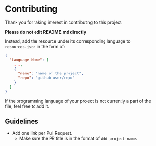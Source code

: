 # Contributing

Thank you for taking interest in contributing to this project.

**Please do not edit README.md directly**

Instead, add the resource under its corresponding language to `resources.json` in the form of:

```json
{
  "Language Name": [
    ...,
    {
      "name": "name of the project",
      "repo": "github user/repo"
    }
  ]
}
```

If the programming language of your project is not currently a part of the file, feel free to add it.

## Guidelines

* Add one link per Pull Request.
    * Make sure the PR title is in the format of `Add project-name`.